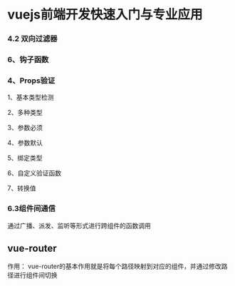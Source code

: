 # vuejs前端开发快速入门与专业应用






### 4.2 双向过滤器





### 6、钩子函数


### 4、Props验证

1、基本类型检测

2、多种类型

3、参数必须

4、参数默认

5、绑定类型

6、自定义验证函数

7、转换值




###  6.3组件间通信

通过广播、派发、监听等形式进行跨组件的函数调用






##  vue-router


作用： vue-router的基本作用就是将每个路径映射到对应的组件，并通过修改路径进行组件间切换